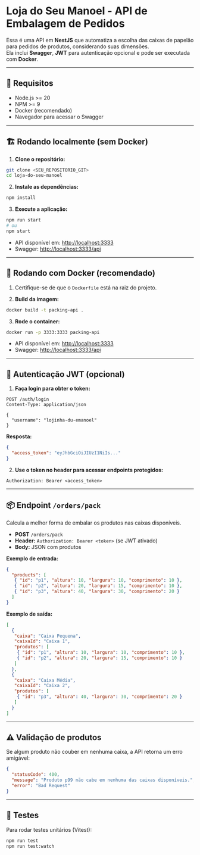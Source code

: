 # Loja do Seu Manoel - API de Embalagem de Pedidos
Essa é uma API em **NestJS** que automatiza a escolha das caixas de papelão para pedidos de produtos, considerando suas dimensões.  
Ela inclui **Swagger**, **JWT** para autenticação opcional e pode ser executada com **Docker**.

---

## 🚀 Requisitos

- Node.js >= 20
- NPM >= 9
- Docker (recomendado)
- Navegador para acessar o Swagger

---

## 🏗️ Rodando localmente (sem Docker)

1. **Clone o repositório:**

  ```bash
  git clone <SEU_REPOSITORIO_GIT>
  cd loja-do-seu-manoel
  ```

2. **Instale as dependências:**

  ```bash
  npm install
  ```

3. **Execute a aplicação:**

  ```bash
  npm run start
  # ou
  npm start
  ```

  - API disponível em: [http://localhost:3333](http://localhost:3333)
  - Swagger: [http://localhost:3333/api](http://localhost:3333/api)

---

## 🐳 Rodando com Docker (recomendado)

1. Certifique-se de que o `Dockerfile` está na raiz do projeto.

2. **Build da imagem:**

  ```bash
  docker build -t packing-api .
  ```

3. **Rode o container:**

  ```bash
  docker run -p 3333:3333 packing-api
  ```

  - API disponível em: [http://localhost:3333](http://localhost:3333)
  - Swagger: [http://localhost:3333/api](http://localhost:3333/api)

---

## 🔑 Autenticação JWT (opcional)

1. **Faça login para obter o token:**

  ```
  POST /auth/login
  Content-Type: application/json

  {
    "username": "lojinha-du-emanoel"
  }
  ```

  **Resposta:**
  ```json
  {
    "access_token": "eyJhbGciOiJIUzI1NiIs..."
  }
  ```

2. **Use o token no header para acessar endpoints protegidos:**

  ```
  Authorization: Bearer <access_token>
  ```

---

## 📦 Endpoint `/orders/pack`

Calcula a melhor forma de embalar os produtos nas caixas disponíveis.

- **POST** `/orders/pack`
- **Header:** `Authorization: Bearer <token>` (se JWT ativado)
- **Body:** JSON com produtos

**Exemplo de entrada:**
```json
{
  "products": [
   { "id": "p1", "altura": 10, "largura": 10, "comprimento": 10 },
   { "id": "p2", "altura": 20, "largura": 15, "comprimento": 10 },
   { "id": "p3", "altura": 40, "largura": 30, "comprimento": 20 }
  ]
}
```

**Exemplo de saída:**
```json
[
  {
   "caixa": "Caixa Pequena",
   "caixaId": "Caixa 1",
   "produtos": [
    { "id": "p1", "altura": 10, "largura": 10, "comprimento": 10 },
    { "id": "p2", "altura": 20, "largura": 15, "comprimento": 10 }
   ]
  },
  {
   "caixa": "Caixa Média",
   "caixaId": "Caixa 2",
   "produtos": [
    { "id": "p3", "altura": 40, "largura": 30, "comprimento": 20 }
   ]
  }
]
```

---

## ⚠️ Validação de produtos

Se algum produto não couber em nenhuma caixa, a API retorna um erro amigável:

```json
{
  "statusCode": 400,
  "message": "Produto p99 não cabe em nenhuma das caixas disponíveis.",
  "error": "Bad Request"
}
```

---

## 🧪 Testes

Para rodar testes unitários (Vitest):

```bash
npm run test
npm run test:watch
```